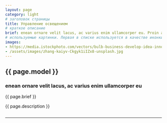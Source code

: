 ```yaml
---
layout: page
category: light
# заголовок страницы
title: Управление освещением
# краткое описание
brief: enean ornare velit lacus, ac varius enim ullamcorper eu. Proin aliquam facilisis ante interdum congue. Integer mollis, nisl amet convallis, porttitor magna ullamcorper, amet egestas mauris. Ut magna finibus nisi nec lacinia. Nam maximus erat id euismod egestas. Pellentesque sapien ac quam. Lorem ipsum dolor sit nullam.
# используемые картинки. Первая в списке используется в качестве иконки
images:
- https://media.istockphoto.com/vectors/bulb-business-develop-idea-innovation-light-management-black-color-vector-id1141073337
- /assets/images/zhang-kaiyv-Ckgyk1iIZx8-unsplash.jpg
---
```


<!-- Content -->
<section>
	<!-- Elements -->
	<h2 id="elements">{{ page.model }}</h2>
	<div class="row 200%">
		<!-- solution description -->
		<div class="6u 12u$(medium)">
			<h3>enean ornare velit lacus, ac varius enim ullamcorper eu</h3>
			<p>{{ page.brief }}</p>
			<p>{{ page.description }}</p>
		</div>
		<!-- solution image -->
		<div class="6u 12u$(medium)">
			<div class="11u">
				<span class="image fit"><img src="{{ page.images[1] | absolute_url }}" alt="" /></span>
			</div>
		</div>
	</div>
	<hr />
</section>